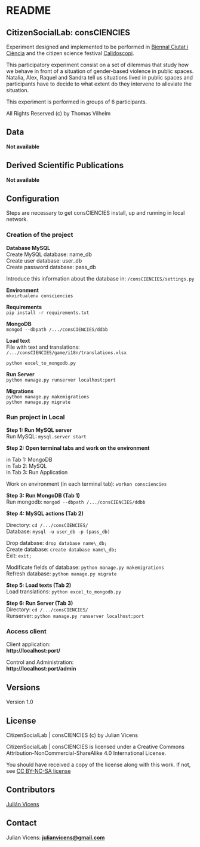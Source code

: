 # README #

## CitizenSocialLab: consCIENCIES ##

Experiment designed and implemented to be performed in [Biennal Ciutat i Ciència](https://www.biennalciutaticiencia.barcelona/en/awareness-market-place) and the citizen science festival [Calidoscopi](https://ajuntament.barcelona.cat/santandreu/es/conozca-el-distrito/calidoscopi-cultural/noticias/consciencies-a-la-placa-et-necessita-pel-seu-experiment_799233).

This participatory experiment consist on a set of dilemmas that study how we behave in front of a situation of gender-based violence in public spaces. Natalia, Alex, Raquel and Sandra tell us situations lived in public spaces and participants have to decide to what extent do they intervene to alleviate the situation.

This experiment is performed in groups of 6 participants. 

[](https://github.com/CitizenSocialLab/consCIENCIES/blob/master/images/biennal/32138117457_1e04bd7c69_o.jpg)
All Rights Reserved (c) by Thomas Vilhelm

## Data ##
**Not available**  

## Derived Scientific Publications ##
**Not available**  

## Configuration ##
Steps are necessary to get consCIENCIES install, up and running in local network.

### Creation of the project ###

__Database MySQL__  
Create MySQL database: name\_db  
Create user database: user\_db  
Create password database: pass\_db

Introduce this information about the database in: `/consCIENCIES/settings.py`

__Environment__   
```mkvirtualenv consciencies ```  

__Requirements__  
```pip install -r requirements.txt```

__MongoDB__  
```mongod --dbpath /.../consCIENCIES/ddbb```

__Load text__   
File with text and translations:  `/.../consCIENCIES/game/i18n/translations.xlsx`  
   
```python excel_to_mongodb.py```

__Run Server__  
```python manage.py runserver localhost:port```

__Migrations__  
```python manage.py makemigrations```  
```python manage.py migrate```  

### Run project in Local ###

__Step 1: Run MySQL server__  
Run MySQL: `mysql.server start`

__Step 2: Open terminal tabs and work on the environment__  

in Tab 1: MongoDB  
in Tab 2: MySQL  
in Tab 3: Run Application  

Work on environment (in each terminal tab): `workon consciencies`

__Step 3: Run MongoDB (Tab 1)__  
Run mongodb: `mongod --dbpath /.../consCIENCIES/ddbb`

__Step 4: MySQL actions (Tab 2)__

Directory: `cd /.../consCIENCIES/`   
Database: `mysql -u user_db -p (pass_db)`

Drop database: `drop database name\_db;`  
Create database: `create database name\_db;`  
Exit: `exit;`

Modificate fields of database: `python manage.py makemigrations`  
Refresh database:
`python manage.py migrate` 

__Step 5: Load texts (Tab 2)__    
Load translations: `python excel_to_mongodb.py`

__Step 6: Run Server (Tab 3)__  
Directory: `cd /.../consCIENCIES/ `   
Runserver: `python manage.py runserver localhost:port`

### Access client ###
Client application:  
**http://localhost:port/**  
 
Control and Administration:  
**http://localhost:port/admin**
## Versions ##
Version 1.0

## License ##
CitizenSocialLab | consCIENCIES (c) by Julian Vicens

CitizenSocialLab | consCIENCIES is licensed under a
Creative Commons Attribution-NonCommercial-ShareAlike 4.0 International License.

You should have received a copy of the license along with this work. If not, see [CC BY-NC-SA license](https://creativecommons.org/licenses/by-nc-sa/4.0/)

## Contributors ##

[Julián Vicens](https://github.com/jvicens)

## Contact ##

Julian Vicens: **julianvicens@gmail.com**
